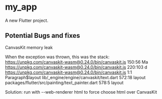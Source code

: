 # my_app

A new Flutter project.

## Potential Bugs and fixes

CanvasKit memory leak

When the exception was thrown, this was the stack:  https://unpkg.com/canvaskit-wasm@0.24.0/bin/canvaskit.js 150:56              Ma https://unpkg.com/canvaskit-wasm@0.24.0/bin/canvaskit.js 220:103             d https://unpkg.com/canvaskit-wasm@0.24.0/bin/canvaskit.js 1:1                 Paragraph$layout lib/_engine/engine/canvaskit/text.dart 572:18                                layout packages/flutter/src/painting/text_painter.dart 578:5                        layout

Solution: run with --web-renderer html to force choose html over CanvasKit
